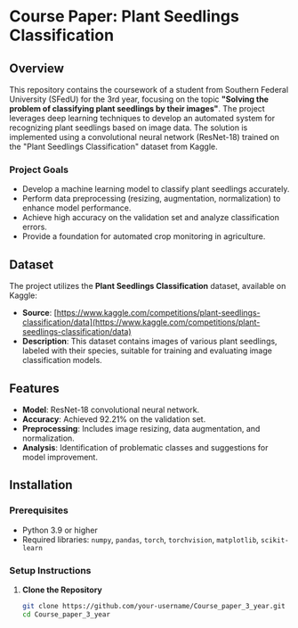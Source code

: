 # Course Paper: Plant Seedlings Classification

## Overview

This repository contains the coursework of a student from Southern Federal University (SFedU) for the 3rd year, focusing on the topic **"Solving the problem of classifying plant seedlings by their images"**. The project leverages deep learning techniques to develop an automated system for recognizing plant seedlings based on image data. The solution is implemented using a convolutional neural network (ResNet-18) trained on the "Plant Seedlings Classification" dataset from Kaggle.

### Project Goals
- Develop a machine learning model to classify plant seedlings accurately.
- Perform data preprocessing (resizing, augmentation, normalization) to enhance model performance.
- Achieve high accuracy on the validation set and analyze classification errors.
- Provide a foundation for automated crop monitoring in agriculture.

## Dataset
The project utilizes the **Plant Seedlings Classification** dataset, available on Kaggle:
- **Source**: [https://www.kaggle.com/competitions/plant-seedlings-classification/data](https://www.kaggle.com/competitions/plant-seedlings-classification/data)
- **Description**: This dataset contains images of various plant seedlings, labeled with their species, suitable for training and evaluating image classification models.

## Features
- **Model**: ResNet-18 convolutional neural network.
- **Accuracy**: Achieved 92.21% on the validation set.
- **Preprocessing**: Includes image resizing, data augmentation, and normalization.
- **Analysis**: Identification of problematic classes and suggestions for model improvement.

## Installation

### Prerequisites
- Python 3.9 or higher
- Required libraries: `numpy`, `pandas`, `torch`, `torchvision`, `matplotlib`, `scikit-learn`

### Setup Instructions
1. **Clone the Repository**
   ```bash
   git clone https://github.com/your-username/Course_paper_3_year.git
   cd Course_paper_3_year
